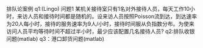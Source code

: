 排队论案例
q1:(Lingo)
问题1  某机关接待室只有1名对外接待人员，每天工作10小时，来访人员和接待时间都是随机的。设来访人员按照Poisson流到达，到达速率为20人每小时，接待的服务速率为9人/小时，接待时间服从负指数分布。为使来访问人员平均等待时间不超过半小时，最少应该配置几名接待人员?
q2:排队收银问题(matlab)
q3：港口卸货问题(matlab)
